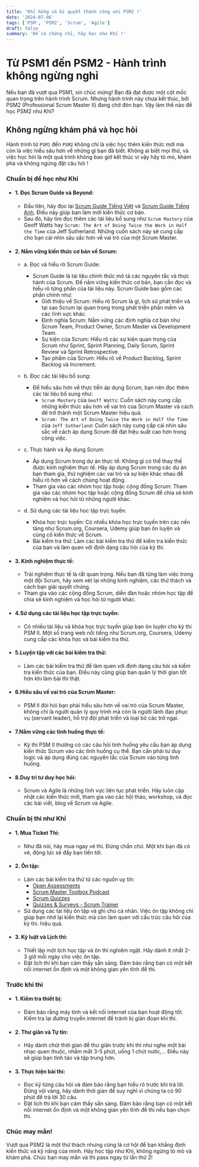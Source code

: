 ```yaml
---
title: 'Khỉ hồng và bí quyết thành công với PSM2 !'
date: '2024-07-06'
tags: ['PSM', 'PSM2', 'Scrum', 'Agile']
draft: false
summary: 'Để có chứng chỉ, hãy học như Khỉ !'
---
```


# Từ PSM1 đến PSM2 - Hành trình không ngừng nghỉ

Nếu bạn đã vượt qua PSM1, xin chúc mừng! Bạn đã đạt được một cột mốc quan trọng trên hành trình Scrum. Nhưng hành trình này chưa kết thúc, bởi PSM2 (Professional Scrum Master II) đang chờ đón bạn. Vậy làm thế nào để học PSM2 như Khỉ?

## Không ngừng khám phá và học hỏi

Hành trình từ `PSM1` đến `PSM2` không chỉ là việc học thêm kiến thức mới mà còn là việc hiểu sâu hơn về những gì bạn đã biết. Không ai biết mọi thứ, và việc học hỏi là một quá trình không bao giờ kết thúc vì vậy hãy tò mò, khám phá và không ngừng đặt câu hỏi !


### Chuẩn bị để học như Khỉ 

- #### 1. Đọc Scrum Guide và Beyond:
  - Đầu tiên, hãy đọc lại [Scrum Guide Tiếng Việt](https://scrumguides.org/docs/scrumguide/v2020/2020-Scrum-Guide-Vietnamese.pdf) và [Scrum Guide Tiếng Anh](https://scrumguides.org/docs/scrumguide/v2020/2020-Scrum-Guide-US.pdf). Điều này giúp bạn làm mới kiến thức cơ bản.
  - Sau đó, hãy tìm đọc thêm các tài liệu bổ sung như `Scrum Mastery` của Geoff Watts hay `Scrum: The Art of Doing Twice the Work in Half the Time` của Jeff Sutherland. Những cuốn sách này sẽ cung cấp cho bạn cái nhìn sâu sắc hơn về vai trò của một Scrum Master.


- #### 2. Nắm vững kiến thức cơ bản về Scrum:
  - a. Đọc và hiểu rõ Scrum Guide:
    - Scrum Guide là tài liệu chính thức mô tả các nguyên tắc và thực hành của Scrum. Để nắm vững kiến thức cơ bản, bạn cần đọc và hiểu rõ từng phần của tài liệu này. Scrum Guide bao gồm các phần chính như:
      - Giới thiệu về Scrum: Hiểu rõ Scrum là gì, lịch sử phát triển và tại sao Scrum lại quan trọng trong phát triển phần mềm và các lĩnh vực khác.
      - Định nghĩa Scrum: Nắm vững các định nghĩa cơ bản như Scrum Team, Product Owner, Scrum Master và Development Team.
      - Sự kiện của Scrum: Hiểu rõ các sự kiện quan trọng của Scrum như Sprint, Sprint Planning, Daily Scrum, Sprint Review và Sprint Retrospective.
      - Tạo phẩm của Scrum: Hiểu rõ về Product Backlog, Sprint Backlog và Increment.

  - b. Đọc các tài liệu bổ sung:
      - Để hiểu sâu hơn về thực tiễn áp dụng Scrum, bạn nên đọc thêm các tài liệu bổ sung như:
        - `Scrum Mastery` của `Geoff Watts`: Cuốn sách này cung cấp những kiến thức sâu hơn về vai trò của Scrum Master và cách để trở thành một Scrum Master hiệu quả.
        - `Scrum: The Art of Doing Twice the Work in Half the Time` của `Jeff Sutherland`: Cuốn sách này cung cấp cái nhìn sâu sắc về cách áp dụng Scrum để đạt hiệu suất cao hơn trong công việc.

  - c. Thực hành và Áp dụng Scrum:
      - Áp dụng Scrum trong dự án thực tế: Không gì có thể thay thế được kinh nghiệm thực tế. Hãy áp dụng Scrum trong các dự án bạn tham gia, thử nghiệm các vai trò và sự kiện khác nhau để hiểu rõ hơn về cách chúng hoạt động.
      - Tham gia vào các nhóm học tập hoặc cộng đồng Scrum: Tham gia vào các nhóm học tập hoặc cộng đồng Scrum để chia sẻ kinh nghiệm và học hỏi từ những người khác.
  - d. Sử dụng các tài liệu học tập trực tuyến:
      - Khóa học trực tuyến: Có nhiều khóa học trực tuyến trên các nền tảng như Scrum.org, Coursera, Udemy giúp bạn ôn luyện và củng cố kiến thức về Scrum.
      - Bài kiểm tra thử: Làm các bài kiểm tra thử để kiểm tra kiến thức của bạn và làm quen với định dạng câu hỏi của kỳ thi.


- #### 3. Kinh nghiệm thực tế:
  - Trải nghiệm thực tế là rất quan trọng. Nếu bạn đã từng làm việc trong một đội Scrum, hãy xem xét lại những kinh nghiệm, các thử thách và cách bạn giải quyết chúng.
  - Tham gia vào các cộng đồng Scrum, diễn đàn hoặc nhóm học tập để chia sẻ kinh nghiệm và học hỏi từ người khác.


- #### 4.Sử dụng các tài liệu học tập trực tuyến:
  - Có nhiều tài liệu và khóa học trực tuyến giúp bạn ôn luyện cho kỳ thi PSM II. Một số trang web nổi tiếng như Scrum.org, Coursera, Udemy cung cấp các khóa học và bài kiểm tra thử.

- #### 5.Luyện tập với các bài kiểm tra thử:
  - Làm các bài kiểm tra thử để làm quen với định dạng câu hỏi và kiểm tra kiến thức của bạn. Điều này cũng giúp bạn quản lý thời gian tốt hơn khi làm bài thi thật.

- #### 6.Hiểu sâu về vai trò của Scrum Master:
  - PSM II đòi hỏi bạn phải hiểu sâu hơn về vai trò của Scrum Master, không chỉ là người quản lý quy trình mà còn là người lãnh đạo phục vụ (servant leader), hỗ trợ đội phát triển và loại bỏ các trở ngại.


- #### 7.Nắm vững các tình huống thực tế:
  - Kỳ thi PSM II thường có các câu hỏi tình huống yêu cầu bạn áp dụng kiến thức Scrum vào các tình huống cụ thể. Bạn cần phải tư duy logic và áp dụng đúng các nguyên tắc của Scrum vào từng tình huống.



- #### 8.Duy trì tư duy học hỏi:
  - Scrum và Agile là những lĩnh vực liên tục phát triển. Hãy luôn cập nhật các kiến thức mới, tham gia vào các hội thảo, workshop, và đọc các bài viết, blog về Scrum và Agile.


### Chuẩn bị thi như Khỉ


- #### 1. Mua Ticket Thi:

  - Như đã nói, hãy mua ngay vé thi. Đừng chần chừ. Một khi bạn đã có vé, động lực sẽ đẩy bạn tiến tới.


- #### 2. Ôn tập:
  - Làm các bài kiểm tra thử từ các nguồn uy tín:
      - [Open Assessments](https://www.scrum.org/open-assessments)
      - [Scrum Master Toolbox Podcast](https://scrum-master-toolbox.org/)
      - [Scrum Quizzes](https://mlapshin.com/index.php/scrum-quizzes/)
      - [Quizzes & Surveys - Scrum Trainer](https://www.scrumtrainer.co.uk/qsm_quiz/)
  - Sử dụng các tài liệu ôn tập và ghi chú cá nhân. Việc ôn tập không chỉ giúp bạn nhớ lại kiến thức mà còn làm quen với cấu trúc câu hỏi của kỳ thi.
hiệu quả.


- #### 3. Kỷ luật và Lịch thi:
  - Thiết lập một lịch học tập và ôn thi nghiêm ngặt. Hãy dành ít nhất 2-3 giờ mỗi ngày cho việc ôn tập.
  - Đặt lịch thi khi bạn cảm thấy sẵn sàng. Đảm bảo rằng bạn có một kết nối internet ổn định và một không gian yên tĩnh để thi.


### Trước khi thi


- #### 1. Kiểm tra thiết bị:

  - Đảm bảo rằng máy tính và kết nối internet của bạn hoạt động tốt. Kiểm tra lại đường truyền internet để tránh bị gián đoạn khi thi.


- #### 2. Thư giãn và Tự tin:
  - Hãy dành chút thời gian để thư giãn trước khi thi như nghe một bài nhạc quen thuộc, nhắm mắt 3-5 phút, uống 1 chút nước,... Điều này sẽ giúp bạn tỉnh táo và tập trung hơn.

- #### 3. Thực hiện bài thi:
  - Đọc kỹ từng câu hỏi và đảm bảo rằng bạn hiểu rõ trước khi trả lời. Đừng vội vàng, hãy dành thời gian để suy nghĩ vì chúng ta có 90 phút để trả lời 30 câu.
  - Đặt lịch thi khi bạn cảm thấy sẵn sàng. Đảm bảo rằng bạn có một kết nối internet ổn định và một không gian yên tĩnh để thi nếu bạn chọn thi.


### Chúc may mắn!

Vượt qua PSM2 là một thử thách nhưng cũng là cơ hội để bạn khẳng định kiến thức và kỹ năng của mình. Hãy học tập như Khỉ, không ngừng tò mò và khám phá. Chúc bạn may mắn và thi pass ngay từ lần thứ 2!

